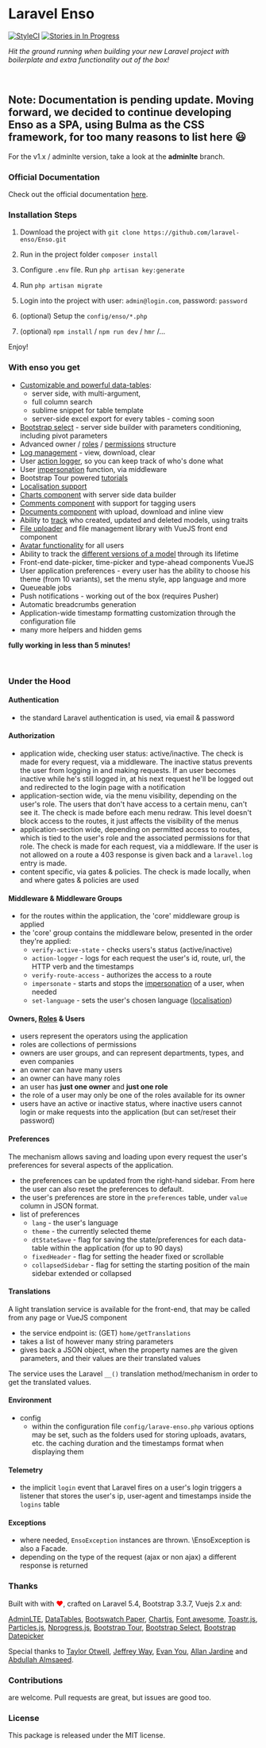 <!--h-->
# Laravel Enso
[![StyleCI](https://styleci.io/repos/95136264/shield?branch=master)](https://styleci.io/repos/95136264)
[![Stories in In Progress](https://badge.waffle.io/laravel-enso/Enso.png?label=in%20progress&title=In%20Progress)](https://waffle.io/laravel-enso/Enso)
<!--/h-->

*Hit the ground running when building your new Laravel project with boilerplate and extra functionality out of the box!*

&nbsp;


Note: Documentation is pending update. Moving forward, we decided to continue developing Enso as a SPA, using Bulma as the CSS framework, for too many reasons to list here :smiley:
------

For the v1.x / adminlte version, take a look at the **adminlte** branch.

<!--h-->
### Official Documentation
Check out the official documentation [here](https://docs.laravel-enso.com/).
<!--/h-->

### Installation Steps

1. Download the project with `git clone https://github.com/laravel-enso/Enso.git`

2. Run in the project folder `composer install`

3. Configure `.env` file. Run `php artisan key:generate`

4. Run `php artisan migrate`

5. Login into the project with user: `admin@login.com`, password: `password`

6. (optional) Setup the `config/enso/*.php`

7. (optional) `npm install` / `npm run dev` / `hmr` /...

Enjoy!

### With enso you get

- [Customizable and powerful data-tables](https://github.com/laravel-enso/DataTable):
    - server side, with multi-argument,
    - full column search
    - sublime snippet for table template
    - server-side excel export for every tables - coming soon
- [Bootstrap select](https://github.com/laravel-enso/Select) - server side builder with parameters conditioning, including pivot parameters
- Advanced owner / [roles](https://github.com/laravel-enso/RoleManager) / [permissions](https://github.com/laravel-enso/PermissionManager) structure
- [Log management](https://github.com/laravel-enso/LogManager) -  view, download, clear
- User [action logger](https://github.com/laravel-enso/ActionLogger), so you can keep track of who's done what
- User [impersonation](https://github.com/laravel-enso/Impersonate) function, via middleware
- Bootstrap Tour powered [tutorials](https://github.com/laravel-enso/TutorialManager)
- [Localisation support](https://github.com/laravel-enso/Localisation)
- [Charts component](https://github.com/laravel-enso/Charts) with server side data builder
- [Comments component](https://github.com/laravel-enso/CommentsManager) with support for tagging users
- [Documents component](https://github.com/laravel-enso/DocumentsManager) with upload, download and inline view
- Ability to [track](https://github.com/laravel-enso/TrackWho) who created, updated and deleted models, using traits
- [File uploader](https://github.com/laravel-enso/FileManager) and file management library with VueJS front end component
- [Avatar functionality](https://github.com/laravel-enso/AvatarManager) for all users
- Ability to track the [different versions of a model](https://github.com/laravel-enso/HistoryTracker) through its lifetime
- Front-end date-picker, time-picker and type-ahead components VueJS
- User application preferences - every user has the ability to choose his theme (from 10 variants), set the menu style, app language and more
- Queueable jobs
- Push notifications - working out of the box (requires Pusher)
- Automatic breadcrumbs generation
- Application-wide timestamp formatting customization through the configuration file
- many more helpers and hidden gems

**fully working in less than 5 minutes!**

&nbsp;
&nbsp;
&nbsp;


### Under the Hood

#### Authentication
 - the standard Laravel authentication is used, via email & password

#### Authorization

 - application wide, checking user status: active/inactive. The check is made for every request, via a middleware. The inactive status prevents the user from logging in and making requests. If an user becomes inactive while he's still logged in, at his next request he'll be logged out and redirected to the login page with a notification
 - application-section wide, via the menu visibility, depending on the user's role. The users that don't have access to a certain menu, can't see it. The check is made before each menu redraw. This level doesn't block access to the routes, it just affects the visibility of the menus
 - application-section wide, depending on permitted access to routes, which is tied to the user's role and the associated permissions for that role. The check is made for each request, via a middleware. If the user is not allowed on a route a 403 response is given back and a `laravel.log` entry is made.
 - content specific, via gates & policies. The check is made locally, when and where gates & policies are used

#### Middleware & Middleware Groups
- for the routes within the application, the 'core' middleware group is applied
- the 'core' group contains the middleware below, presented in the order they're applied:
    - `verify-active-state` - checks users's status (active/inactive)
    - `action-logger` - logs for each request the user's id, route, url, the HTTP verb and the timestamps
    - `verify-route-access` - authorizes the access to a route
    - `impersonate` - starts and stops the [impersonation](https://github.com/laravel-enso/Impersonate) of a user, when needed
    - `set-language` - sets the user's chosen language ([localisation](https://github.com/laravel-enso/Localisation))

#### Owners, [Roles](https://github.com/laravel-enso/RoleManager) & Users
- users represent the operators using the application
- roles are collections of permissions
- owners are user groups, and can represent departments, types, and even companies
- an owner can have many users
- an owner can have many roles
- an user has **just one owner** and **just one role**
- the role of a user may only be one of the roles available for its owner
- users have an active or inactive status, where inactive users cannot login or make requests into the application (but can set/reset their password)

#### Preferences

The mechanism allows saving and loading upon every request the user's preferences for several aspects of the application.
- the preferences can be updated from the right-hand sidebar. From here the user can also reset the preferences to default.
- the user's preferences are store in the `preferences` table, under `value` column in JSON format.
- list of preferences
    - `lang` - the user's language
    - `theme` - the currently selected theme
    - `dtStateSave` - flag for saving the state/preferences for each data-table within the application (for up to 90 days)
    - `fixedHeader` - flag for setting the header fixed or scrollable
    - `collapsedSidebar` - flag for setting the starting position of the main sidebar extended or collapsed

#### Translations

A light translation service is available for the front-end, that may be called from any page or VueJS component
- the service endpoint is:  (GET) `home/getTranslations`
- takes a list of however many string parameters
- gives back a JSON object, when the property names are the given parameters, and their values are their translated values

The service uses the Laravel `__()` translation method/mechanism in order to get the translated values.

#### Environment
- config
    - within the configuration file `config/larave-enso.php` various options may be set, such as the folders used for storing uploads, avatars, etc. the caching duration and the timestamps format when displaying them


#### Telemetry
- the implicit `login` event that Laravel fires on a user's login triggers a listener that stores the user's ip, user-agent and timestamps inside the `logins` table



#### Exceptions
- where needed, `EnsoException` instances are thrown. \EnsoException is also a Facade.
- depending on the type of the request (ajax or non ajax) a different response is returned



### Thanks

Built with with <span style="color:red"> &#10084;&#65039;</span>, crafted on Laravel 5.4, Bootstrap 3.3.7, Vuejs 2.x and:

[AdminLTE](https://adminlte.io), [DataTables](https://datatables.net),
[Bootswatch Paper](https://bootswatch.com), [Chartjs](http://chartjs.org),
[Font awesome](http://fontawesome.io), [Toastr.js](http://codeseven.github.io/toastr),
[Particles.js](http://vincentgarreau.com/particles.js), [Nprogress.js](http://ricostacruz.com/nprogress),
[Bootstrap Tour](http://bootstraptour.com), [Bootstrap Select](https://silviomoreto.github.io/bootstrap-select),
[Bootstrap Datepicker](https://bootstrap-datepicker.readthedocs.io)

Special thanks to [Taylor Otwell](https://laravel.com/), [Jeffrey Way](https://laracasts.com), [Evan You](https://vuejs.org/), [Allan Jardine](https://datatables.net) and [Abdullah Almsaeed](https://adminlte.io/).


<!--h-->
### Contributions

are welcome. Pull requests are great, but issues are good too.

### License

This package is released under the MIT license.
<!--/h-->